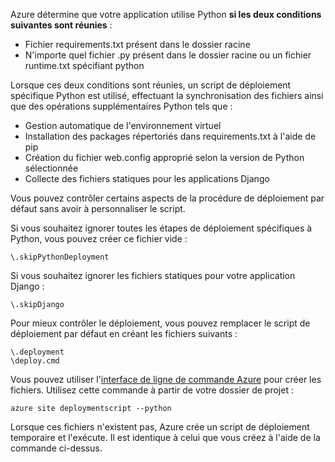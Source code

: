﻿Azure détermine que votre application utilise Python **si les deux conditions suivantes sont réunies** :

- Fichier requirements.txt présent dans le dossier racine
- N'importe quel fichier .py présent dans le dossier racine ou un fichier runtime.txt spécifiant python

Lorsque ces deux conditions sont réunies, un script de déploiement spécifique Python est utilisé, effectuant la synchronisation des fichiers ainsi que des opérations supplémentaires Python tels que :

- Gestion automatique de l'environnement virtuel
- Installation des packages répertoriés dans requirements.txt à l'aide de pip
- Création du fichier web.config approprié selon la version de Python sélectionnée
- Collecte des fichiers statiques pour les applications Django

Vous pouvez contrôler certains aspects de la procédure de déploiement par défaut sans avoir à personnaliser le script.

Si vous souhaitez ignorer toutes les étapes de déploiement spécifiques à Python, vous pouvez créer ce fichier vide :

    \.skipPythonDeployment

Si vous souhaitez ignorer les fichiers statiques pour votre application Django :

    \.skipDjango 

Pour mieux contrôler le déploiement, vous pouvez remplacer le script de déploiement par défaut en créant les fichiers suivants :

    \.deployment
    \deploy.cmd

Vous pouvez utiliser l'[interface de ligne de commande Azure][] pour créer les fichiers.  Utilisez cette commande à partir de votre dossier de projet :

    azure site deploymentscript --python

Lorsque ces fichiers n'existent pas, Azure crée un script de déploiement temporaire et l'exécute.  Il est identique à celui que vous créez à l'aide de la commande ci-dessus.

[Interface de ligne de commande Azure]: http://azure.microsoft.com/downloads/

<!--HONumber=49-->